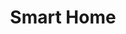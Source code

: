 ---
title: 'Smart Home'
header:
  image: /smart-home/cover.jpg
layout: category
taxonomy: smart-home
entries_layout: grid
---